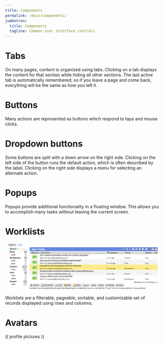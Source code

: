 ```yaml
---
title: Components
permalink: /docs/components/
jumbotron:
  title: Components
  tagline: Common user interface controls
---
```



# Tabs

On many pages, content is organized using tabs. Clicking on a tab displays the content for that section while hiding all other sections. The last active tab is automatically remembered; so if you leave a page and come back, everything will be the same as how you left it.

# Buttons

Many actions are represented as buttons which respond to taps and mouse clicks.

# Dropdown buttons

Some buttons are _split_ with a down arrow on the right side. Clicking on the left side of the button runs the default action, which is often described by the label. Clicking on the right side displays a menu for selecting an alternate action.

# Popups

Popups provide additional functionality in a floating window. This allows you to accomplish many tasks without leaving the current screen.

# Worklists

<div class="cerb-screenshot">
<img src="/assets/images/docs/components/worklist.png">
</div>

Worklists are a filterable, pageable, sortable, and customizable set of records displayed using rows and columns.

# Avatars

(( profile pictures ))